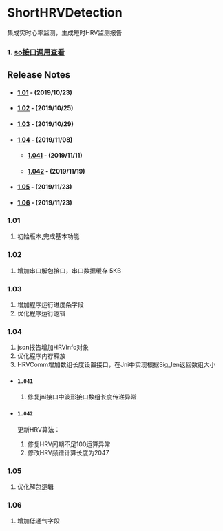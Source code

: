 # ShortHRVDetection

集成实时心率监测，生成短时HRV监测报告

### 1. [so接口调用查看](/doc/hrv_api.md) ###

## Release Notes
- #### [1.01](#101) - (2019/10/23)
- #### [1.02](#102) - (2019/10/25)
- #### [1.03](#103) - (2019/10/29)
- #### [1.04](#104) - (2019/11/08)
    - #### [1.041](1041) - (2019/11/11)
    - #### [1.042](1041) - (2019/11/19)
- #### [1.05](#105) - (2019/11/23)
- #### [1.06](#106) - (2019/11/23)

### 1.01
1. 初始版本,完成基本功能

### 1.02
1. 增加串口解包接口，串口数据缓存 5KB

### 1.03
1. 增加程序运行进度条字段
2. 优化程序运行逻辑
 
### 1.04
1. json报告增加HRVInfo对象
2. 优化程序内存释放
3. HRVComm增加数组长度设置接口，在Jni中实现根据Sig_len返回数组大小

- #### `1.041`
    1. 修复jni接口中波形接口数组长度传递异常

- #### `1.042`
    更新HRV算法：
    1. 修复HRV间期不足100运算异常
    2. 修改HRV频谱计算长度为2047

### 1.05
1. 优化解包逻辑

### 1.06
1. 增加低通气字段


